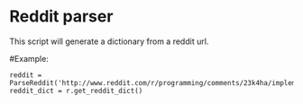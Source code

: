 Reddit parser
===============

This script will generate a dictionary from a reddit url.

#Example:
```
reddit = ParseReddit('http://www.reddit.com/r/programming/comments/23k4ha/implementation_of_xkcd_1286/')
reddit_dict = r.get_reddit_dict()
```
